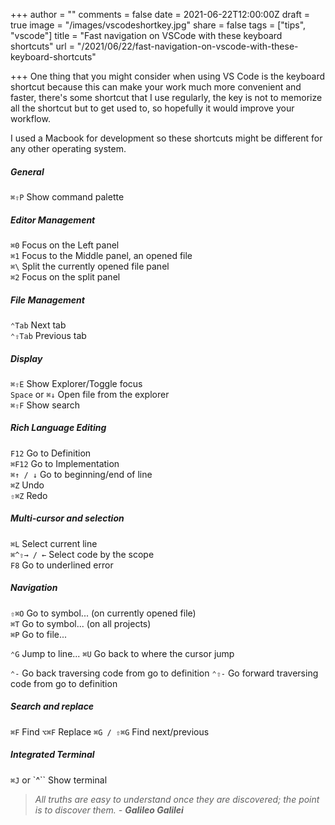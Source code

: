+++
author = ""
comments = false
date = 2021-06-22T12:00:00Z
draft = true
image = "/images/vscodeshortkey.jpg"
share = false
tags = ["tips", "vscode"]
title = "Fast navigation on VSCode with these keyboard shortcuts"
url = "/2021/06/22/fast-navigation-on-vscode-with-these-keyboard-shortcuts"

+++
One thing that you might consider when using VS Code is the keyboard shortcut because this can make your work much more convenient and faster, there's some shortcut that I use regularly, the key is not to memorize all the shortcut but to get used to, so hopefully it would improve your workflow.

I used a Macbook for development so these shortcuts might be different for any other operating system.

##### General

`⌘⇧P` Show command palette

##### Editor Management

`⌘0` Focus on the Left panel   
`⌘1` Focus to the Middle panel, an opened file   
`⌘\` Split the currently opened file panel   
`⌘2` Focus on the split panel

##### File Management

`⌃Tab` Next tab   
`⌃⇧Tab` Previous tab

##### Display

`⌘⇧E` Show Explorer/Toggle focus   
`Space` or `⌘↓` Open file from the explorer   
`⌘⇧F` Show search

##### Rich Language Editing

`F12` Go to Definition   
`⌘F12` Go to Implementation   
`⌘↑ / ↓` Go to beginning/end of line   
`⌘Z` Undo   
`⇧⌘Z` Redo

##### Multi-cursor and selection

`⌘L` Select current line   
`⌘^⇧→ / ←` Select code by the scope   
`F8` Go to underlined error

##### Navigation

`⇧⌘O` Go to symbol... (on currently opened file)   
`⌘T` Go to symbol... (on all projects)   
`⌘P` Go to file...

`⌃G` Jump to line...
`⌘U` Go back to where the cursor jump

`⌃-` Go back traversing code from go to definition
`⌃⇧-` Go forward traversing code from go to definition

##### Search and replace

`⌘F` Find
`⌥⌘F` Replace
`⌘G / ⇧⌘G` Find next/previous

##### Integrated Terminal

`⌘J` or `^`` Show terminal

> _All truths are easy to understand once they are discovered; the point is to discover them. - **Galileo Galilei**_